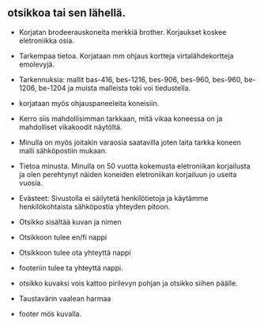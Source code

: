 ## otsikkoa tai sen lähellä.
- Korjatan brodeerauskoneita merkkiä brother. Korjaukset koskee eletroniikka osia.

- Tarkempaa tietoa. Korjataan mm ohjaus kortteja virtalähdekortteja emolevyjä.
- Tarkennuksia: mallit bas-416, bes-1216, bes-906, bes-960, bes-960, be-1206, be-1204 ja muista malleista toki voi tiedustella.
- korjataan myös ohjauspaneeleita koneisiin.
- Kerro siis mahdollisimman tarkkaan, mitä vikaa koneessa on ja mahdolliset vikakoodit näytöltä. 
- Minulla on myös joitakin varaosia saatavilla joten laita tarkka koneen malli sähköpostiin mukaan.

- Tietoa minusta. Minulla on 50 vuotta kokemusta eletroniikan korjailusta ja olen perehtynyt näiden koneiden eletroniikan korjailuun jo useita vuosia. 

- Evästeet: Sivustolla ei säilytetä henkilötietoja ja käytämme henkilökohtaista sähköpostia yhteyden pitoon. 

- Otsikko sisältää kuvan ja nimen
- Otsikkoon tulee en/fi nappi
- Otsikkoon tulee ota yhteyttä nappi
- footeriin tulee ta yhteyttä nappi.

- otsikko kuvaksi vois kattoo pirilevyn pohjan ja otsikko siihen päälle.
- Taustavärin vaalean harmaa
- footer mös kuvalla.

